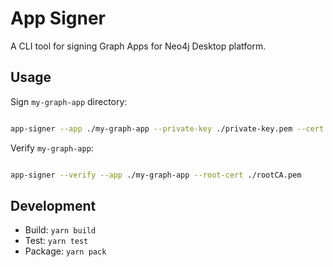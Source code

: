 # App Signer
A CLI tool for signing Graph Apps for Neo4j Desktop platform.

## Usage

Sign `my-graph-app` directory:
```bash

app-signer --app ./my-graph-app --private-key ./private-key.pem --cert ./certificate.pem
```

Verify `my-graph-app`:
```bash

app-signer --verify --app ./my-graph-app --root-cert ./rootCA.pem
```

## Development

 - Build: `yarn build`
 - Test: `yarn test`
 - Package: `yarn pack`